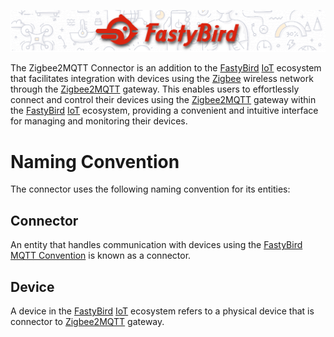 <p align="center">
	<img src="https://github.com/fastybird/.github/blob/main/assets/repo_title.png?raw=true" alt="FastyBird"/>
</p>

The Zigbee2MQTT Connector is an addition to the [FastyBird](https://www.fastybird.com) [IoT](https://en.wikipedia.org/wiki/Internet_of_things)
ecosystem that facilitates integration with devices using the [Zigbee](https://en.wikipedia.org/wiki/Zigbee) wireless network through
the [Zigbee2MQTT](https://www.zigbee2mqtt.io) gateway. This enables users to effortlessly connect and control their devices using the
[Zigbee2MQTT](https://www.zigbee2mqtt.io) gateway within the [FastyBird](https://www.fastybird.com) [IoT](https://en.wikipedia.org/wiki/Internet_of_things) ecosystem, providing a convenient and intuitive
interface for managing and monitoring their devices.

# Naming Convention

The connector uses the following naming convention for its entities:

## Connector

An entity that handles communication with devices using the [FastyBird MQTT Convention](https://github.com/FastyBird/mqtt-convention) is known as a connector.

## Device

A device in the [FastyBird](https://www.fastybird.com) [IoT](https://en.wikipedia.org/wiki/Internet_of_things) ecosystem refers to a physical device that is connector to [Zigbee2MQTT](https://www.zigbee2mqtt.io)
gateway.
